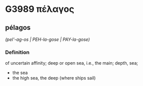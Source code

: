 # G3989 πέλαγος

## pélagos

_(pel'-ag-os | PEH-la-gose | PAY-la-gose)_

### Definition

of uncertain affinity; deep or open sea, i.e., the main; depth, sea; 

- the sea
- the high sea, the deep (where ships sail)
